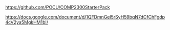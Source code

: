 https://github.com/POCU/COMP2300StarterPack

https://docs.google.com/document/d/1QFDmnGel5rSyH59bqN7dCfChFgdp4cV2ya5MgkHM1bI/
